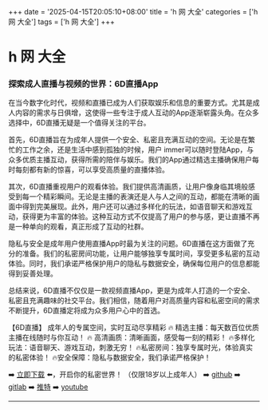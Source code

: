 +++
date = '2025-04-15T20:05:10+08:00'
title = 'h 网 大全'
categories = ['h 网 大全']
tags = ['h 网 大全']
+++

# h 网 大全

### 探索成人直播与视频的世界：6D直播App

在当今数字化时代，视频和直播已成为人们获取娱乐和信息的重要方式。尤其是成人内容的需求与日俱增，这使得一些专注于成人互动的App逐渐崭露头角。在众多选择中，6D直播无疑是一个值得关注的平台。

首先，6D直播旨在为成年人提供一个安全、私密且充满互动的空间。无论是在繁忙的工作之余，还是生活中感到孤独的时候，用户 immer可以随时登陆App，与众多优质主播互动，获得所需的陪伴与娱乐。我们的App通过精选主播确保用户每时每刻都有新的惊喜，可以享受高质量的直播体验。

其次，6D直播重视用户的观看体验。我们提供高清画质，让用户像身临其境般感受到每一个精彩瞬间。无论是主播的表演还是人与人之间的互动，都能在清晰的画面中得到完美展现。此外，用户还可以通过多样化的玩法，如语音聊天和游戏互动，获得更为丰富的体验。这种互动方式不仅提高了用户的参与感，更让直播不再是一种单向的观看，真正形成了互动的社群。

隐私与安全是成年用户使用直播App时最为关注的问题。6D直播在这方面做了充分的准备。我们的私密房间功能，让用户能够独享专属时间，享受更多私密的互动体验。同时，我们承诺严格保护用户的隐私与数据安全，确保每位用户的信息都能得到妥善处理。

总结来说，6D直播不仅仅是一款视频直播App，更是为成年人打造的一个安全、私密且充满趣味的社交平台。我们相信，随着用户对高质量内容和私密空间的需求不断提升，6D直播定将成为众多用户心中的首选。

【6D直播】
成年人的专属空间，实时互动尽享精彩
🔥 精选主播：每天数百位优质主播在线随时与你互动！
🔥 高清画质：清晰画面，感受每一刻的精彩！
🔥多样化玩法：语音聊天、游戏互动，刺激无穷！
🔥私密房间：独享专属时光，体验真实的私密体验！
🔥安全保障：隐私与数据安全，我们承诺严格保护！

➡️ [立即下载](https://down123.s3.ap-east-1.amazonaws.com/down/down.html?channelCode=blog) ⬅️，开启你的私密世界！
（仅限18岁以上成年人）
➡️ [github](https://aldult-live.github.io/)
➡️ [gitlab](https://seo-09598d.gitlab.io/)
➡️ [推特](https://x.com/wegame33)
➡️ [youtube](https://www.youtube.com/@6Dlive)

---
